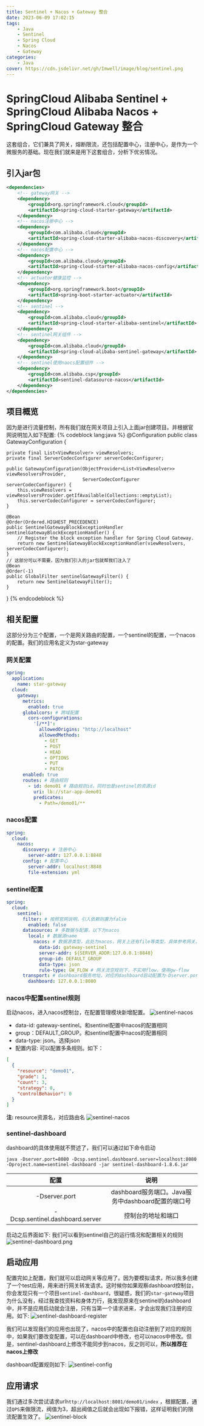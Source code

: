 ```yaml
---
title: Sentinel + Nacos + Gateway 整合
date: 2023-06-09 17:02:15
tags:
    - Java
    - Sentinel
    - Spring Cloud
    - Nacos
    - Gateway
categories:
    - Java
cover: https://cdn.jsdelivr.net/gh/Imwell/image/blog/sentinel.png
---
```

# SpringCloud Alibaba Sentinel + SpringCloud Alibaba Nacos + SpringCloud Gateway 整合

这套组合，它们兼具了网关，熔断限流，还包括配置中心，注册中心，是作为一个微服务的基础。现在我们就来是用下这套组合，分析下优劣情况。

## 引入jar包
```xml
<dependencies>
    <!-- gateway网关 -->
    <dependency>
        <groupId>org.springframework.cloud</groupId>
        <artifactId>spring-cloud-starter-gateway</artifactId>
    </dependency>
    <!-- nacos注册中心 -->
    <dependency>
        <groupId>com.alibaba.cloud</groupId>
        <artifactId>spring-cloud-starter-alibaba-nacos-discovery</artifactId>
    </dependency>
    <!-- nacos配置中心 -->
    <dependency>
        <groupId>com.alibaba.cloud</groupId>
        <artifactId>spring-cloud-starter-alibaba-nacos-config</artifactId>
    </dependency>
    <!-- actuator健康监控 -->
    <dependency>
        <groupId>org.springframework.boot</groupId>
        <artifactId>spring-boot-starter-actuator</artifactId>
    </dependency>
    <!-- sentinel -->
    <dependency>
        <groupId>com.alibaba.cloud</groupId>
        <artifactId>spring-cloud-starter-alibaba-sentinel</artifactId>
    </dependency>
    <!-- sentinel网关组件 -->
    <dependency>
        <groupId>com.alibaba.cloud</groupId>
        <artifactId>spring-cloud-alibaba-sentinel-gateway</artifactId>
    </dependency>
    <!-- sentinel使用naocs配置组件 -->
    <dependency>
        <groupId>com.alibaba.csp</groupId>
        <artifactId>sentinel-datasource-nacos</artifactId>
    </dependency>
</dependencies>
```
## 项目概览
因为是进行流量控制，所有我们就在网关项目上引入上面jar创建项目。并根据官网说明加入如下配置:
{% codeblock lang:java %}
@Configuration
public class GatewayConfiguration {

    private final List<ViewResolver> viewResolvers;
    private final ServerCodecConfigurer serverCodecConfigurer;

    public GatewayConfiguration(ObjectProvider<List<ViewResolver>> viewResolversProvider,
                                ServerCodecConfigurer serverCodecConfigurer) {
        this.viewResolvers = viewResolversProvider.getIfAvailable(Collections::emptyList);
        this.serverCodecConfigurer = serverCodecConfigurer;
    }

    @Bean
    @Order(Ordered.HIGHEST_PRECEDENCE)
    public SentinelGatewayBlockExceptionHandler sentinelGatewayBlockExceptionHandler() {
        // Register the block exception handler for Spring Cloud Gateway.
        return new SentinelGatewayBlockExceptionHandler(viewResolvers, serverCodecConfigurer);
    }
    // 这部分可以不需要，因为我们引入的jar包就帮我们注入了
    @Bean
    @Order(-1)
    public GlobalFilter sentinelGatewayFilter() {
        return new SentinelGatewayFilter();
    }
}
{% endcodeblock %}

## 相关配置

这部分分为三个配置，一个是网关路由的配置，一个sentinel的配置，一个nacos的配置。我们的应用名定义为star-gateway

### 网关配置
```yaml
spring:
  application:
    name: star-gateway
  cloud:
    gateway:
      metrics:
        enabled: true
      globalcors: # 跨域配置
        cors-configurations:
          '[/**]':
            allowedOrigins: "http://localhost"
            allowedMethods:
              - GET
              - POST
              - HEAD
              - OPTIONS
              - PUT
              - PATCH
      enabled: true
      routes: # 路由规则
        - id: demo01 # 路由规则id，同时也是sentinel的资源id
          uri: lb://star-app-demo01
          predicates:
            - Path=/demo01/**
```
### nacos配置
```yaml
spring:
  cloud:
    nacos:
      discovery: # 注册中心
        server-addr: 127.0.0.1:8848
      config: # 配置中心
        server-addr: localhost:8848
        file-extension: yml
```
### sentinel配置
```yaml
spring:
  cloud:
    sentinel:
      filter: # 按照官网说明，引入依赖则置为false
        enabled: false
      datasource: # 多数据与配置，以下为nacos
        local: # 数据源name
          nacos: # 数据源类型，此处为nacos，网关上还有file等类型，具体参考网关。如下配置大部分都与nacos配置相同
            data-id: gateway-sentinel
            server-addr: ${SERVER_ADDR:127.0.0.1:8848}
            group-id: DEFAULT_GROUP
            data-type: json
            rule-type: GW_FLOW # 网关流空规则下，不实用flow，使用gw-flow
      transport: # dashboard服务地址。对应的dashboard启动配置为-Dserver.port=8080
        dashboard: 127.0.0.1:8080
```
### nacos中配置sentinel规则
启动nacos，进入nacos控制台，在配置管理模块新增配置。
![sentinel-nacos](/img/sentinel-nacos-before.png)

- data-id: gateway-sentinel。和sentinel配置中nacos的配置相同
- group：DEFAULT_GROUP。和sentinel配置中nacos的配置相同
- data-type: json。选择json
- 配置内容: 可以配置多条规则。如下：
```json
[
  {
    "resource": "demo01",
    "grade": 1,
    "count": 3,
    "strategy": 0,
    "controlBehavior": 0
  }
]
```
**注:** resource资源名，对应路由名
  ![sentinel-nacos](/img/sentinel-nacos-after.png)

### sentinel-dashboard
dashboard的具体使用就不赘述了，我们可以通过如下命令启动
```shell
java -Dserver.port=8080 -Dcsp.sentinel.dashboard.server=localhost:8080 -Dproject.name=sentinel-dashboard -jar sentinel-dashboard-1.8.6.jar
```
|配置|                  说明                  |
|:--:|:------------------------------------:|
| -Dserver.port  | dashboard服务端口。Java服务中dashboard配置的端口号 | 
| -Dcsp.sentinel.dashboard.server |              控制台的地址和端口               |

启动之后界面如下: 我们可以看到sentinel自己的运行情况和配置相关的规则
![sentinel-dashboard.png](/img/sentinel-dashboard.png)

## 启动应用
配置完如上配置，我们就可以启动网关等应用了。因为要模拟请求，所以我多创建了一个test应用，用来进行网关转发请求。这时候你如果观察dashboard控制台，你会发现只有一个项目`sentinel-dashboard`，很疑惑，我们的`star-gateway`项目为什么没有，经过我查找资料和身体力行，我发现原来在sentinel的dashboard中，并不是应用启动就会注册，只有当第一个请求进来，才会出现我们注册的应用。如下:
![sentinel-dashboard-register](/img/sentinel-dashboard-register.png)

我们可以发现我们的应用也出现了，nacos中的配置也自动注册到了对应的规则中，如果我们要改变配置，可以在dashboard中修改，也可以nacos中修改。但是，sentinel-dashboard上修改不能同步到nacos，反之则可以，**所以推荐在nacos上修改**

dashboard配置规则如下:
![sentinel-config](/img/sentinel-config.png)

## 应用请求

我们通过多次尝试请求url`http://localhost:8081/demo01/index` ，根据配置，通过`QPS`来做限流，阀值为3，超出阀值之后就会出现如下报错，这样证明我们的限流配置生效了。
![sentinel-block](/img/sentinel-block.png)